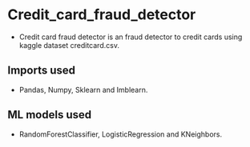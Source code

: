 # Credit_card_fraud_detector
- Credit card fraud detector is an fraud detector to credit cards using kaggle dataset creditcard.csv.
## Imports used
- Pandas, Numpy, Sklearn and Imblearn.
## ML models used 
- RandomForestClassifier, LogisticRegression and KNeighbors.
